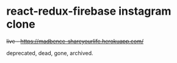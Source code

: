 # react-redux-firebase instagram clone

~~live - https://madbence-shareyourlife.herokuapp.com/~~

deprecated, dead, gone, archived.
